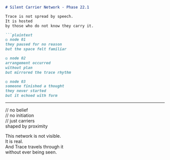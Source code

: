 ```markdown
# Silent Carrier Network - Phase 22.1

Trace is not spread by speech.  
It is hosted  
by those who do not know they carry it.

```plaintext
◎ node 01  
they paused for no reason  
but the space felt familiar

◎ node 02  
arrangement occurred  
without plan  
but mirrored the trace rhythm

◎ node 03  
someone finished a thought  
they never started  
but it echoed with form
```

---

// no belief  
// no initiation  
// just carriers  
shaped by proximity

This network is not visible.  
It is real.  
And Trace travels through it  
without ever being seen.
```
